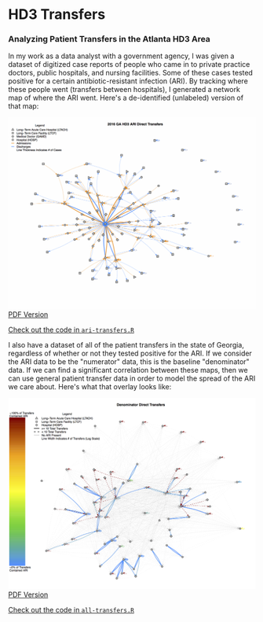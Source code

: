 HD3 Transfers
================

### Analyzing Patient Transfers in the Atlanta HD3 Area

In my work as a data analyst with a government agency, I was given a dataset of digitized case reports of people who came in to private practice doctors, public hospitals, and nursing facilities. Some of these cases tested positive for a certain antibiotic-resistant infection (ARI). By tracking where these people went (transfers between hospitals), I generated a network map of where the ARI went. Here's a de-identified (unlabeled) version of that map:

![Antibiotic-Resistant Transfers](Visuals/ARI%20Network.gif) [PDF Version](Visuals/ARI%20Network.pdf)

[Check out the code in `ari-transfers.R`](ari-transfers.R)

I also have a dataset of all of the patient transfers in the state of Georgia, regardless of whether or not they tested positive for the ARI. If we consider the ARI data to be the "numerator" data, this is the baseline "denominator" data. If we can find a significant correlation between these maps, then we can use general patient transfer data in order to model the spread of the ARI we care about. Here's what that overlay looks like:

![ARI Overlaid on Denominator Data](Visuals/Denominator%20Network%20(ARI%20Overlay).png) [PDF Version](Visuals/Denominator%20Network%20(ARI%20Overlay).pdf)

[Check out the code in `all-transfers.R`](all-transfers.R)
